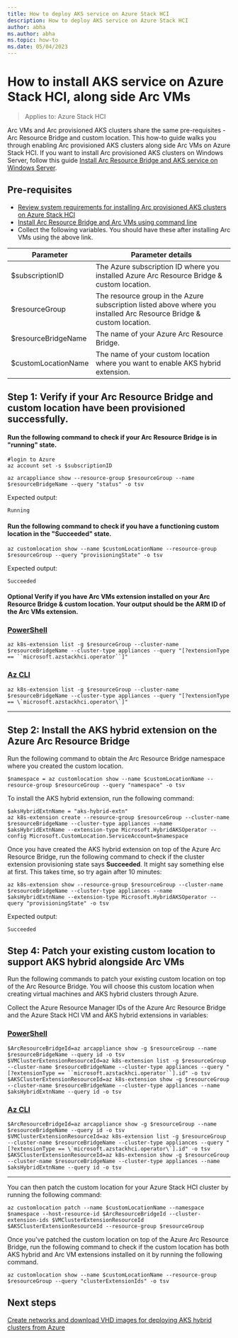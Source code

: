 ```yaml
---
title: How to deploy AKS service on Azure Stack HCI
description: How to deploy AKS service on Azure Stack HCI
author: abha
ms.author: abha
ms.topic: how-to
ms.date: 05/04/2023
---
```



# How to install AKS service on Azure Stack HCI, along side Arc VMs
> Applies to: Azure Stack HCI

Arc VMs and Arc provisioned AKS clusters share the same pre-requisites - Arc Resource Bridge and custom location. This how-to guide walks you through enabling Arc provisioned AKS clusters along side Arc VMs on Azure Stack HCI.
If you want to install Arc provisioned AKS clusters on Windows Server, follow this guide [Install Arc Resource Bridge and AKS service on Windows Server]().


## Pre-requisites
- [Review system requirements for installing Arc provisioned AKS clusters on Azure Stack HCI](aks-hybrid-preview-requirements.md)
- [Install Arc Resource Bridge and Arc VMs using command line](/azure-stack/hci/manage/deploy-arc-resource-bridge-using-command-line?tabs=for-static-ip-address-1%2Cfor-static-ip-address-2) 
- Collect the following variables. You should have these after installing Arc VMs using the above link.

| Parameter  |  Parameter details |
| -----------| ------------ |
| $subscriptionID | The Azure subscription ID where you installed Azure Arc Resource Bridge & custom location.  |
| $resourceGroup | The resource group in the Azure subscription listed above where you installed Arc Resource Bridge & custom location.  |
| $resourceBridgeName | The name of your Azure Arc Resource Bridge. |
| $customLocationName | The name of your custom location where you want to enable AKS hybrid extension. |


## Step 1: Verify if your Arc Resource Bridge and custom location have been provisioned successfully. 
#### Run the following command to check if your Arc Resource Bridge is in "running" state.
```azurecli
#login to Azure
az account set -s $subscriptionID
```

```azurecli
az arcappliance show --resource-group $resourceGroup --name $resourceBridgeName --query "status" -o tsv
```
Expected output:
```output
Running
```

#### Run the following command to check if you have a functioning custom location in the "Succeeded" state.
```azurecli
az customlocation show --name $customLocationName --resource-group $resourceGroup --query "provisioningState" -o tsv
```

Expected output:
```output
Succeeded
```

#### **Optional** Verify if you have Arc VMs extension installed on your Arc Resource Bridge & custom location. Your output should be the ARM ID of the Arc VMs extension.
### [PowerShell](#tab/powershell)

```azurecli
az k8s-extension list -g $resourceGroup --cluster-name $resourceBridgeName --cluster-type appliances --query "[?extensionType == ``microsoft.azstackhci.operator``]" 
```
### [Az CLI](#tab/shell)

```azurecli
az k8s-extension list -g $resourceGroup --cluster-name $resourceBridgeName --cluster-type appliances --query "[?extensionType == \`microsoft.azstackhci.operator\`]" 
```

---



## Step 2: Install the AKS hybrid extension on the Azure Arc Resource Bridge 
Run the following command to obtain the Arc Resource Bridge namespace where you created the custom location.
```azurecli
$namespace = az customlocation show --name $customLocationName --resource-group $resourceGroup --query "namespace" -o tsv
```

To install the AKS hybrid extension, run the following command:
```azurecli
$aksHybridExtnName = "aks-hybrid-extn"
az k8s-extension create --resource-group $resourceGroup --cluster-name $resourceBridgeName --cluster-type appliances --name $aksHybridExtnName --extension-type Microsoft.HybridAKSOperator --config Microsoft.CustomLocation.ServiceAccount=$namespace   
```

Once you have created the AKS hybrid extension on top of the Azure Arc Resource Bridge, run the following command to check if the cluster extension provisioning state says **Succeeded**. It might say something else at first. This takes time, so try again after 10 minutes:

```azurecli
az k8s-extension show --resource-group $resourceGroup --cluster-name $resourceBridgeName --cluster-type appliances --name $aksHybridExtnName --extension-type Microsoft.HybridAKSOperator --query "provisioningState" -o tsv
```
Expected output:
```output
Succeeded
```

## Step 4: Patch your existing custom location to support AKS hybrid alongside Arc VMs
Run the following commands to patch your existing custom location on top of the Arc Resource Bridge. You will choose this custom location when creating virtual machines and AKS hybrid clusters through Azure.

Collect the Azure Resource Manager IDs of the Azure Arc Resource Bridge and the Azure Stack HCI VM and AKS hybrid extensions in variables:

### [PowerShell](#tab/powershell)
```azurecli
$ArcResourceBridgeId=az arcappliance show -g $resourceGroup --name $resourceBridgeName --query id -o tsv
$VMClusterExtensionResourceId=az k8s-extension list -g $resourceGroup --cluster-name $resourceBridgeName --cluster-type appliances --query "[?extensionType == ``microsoft.azstackhci.operator``].id" -o tsv
$AKSClusterExtensionResourceId=az k8s-extension show -g $resourceGroup --cluster-name $resourceBridgeName --cluster-type appliances --name $aksHybridExtnName --query id -o tsv
```

### [Az CLI](#tab/shell)
```azurecli
$ArcResourceBridgeId=az arcappliance show -g $resourceGroup --name $resourceBridgeName --query id -o tsv
$VMClusterExtensionResourceId=az k8s-extension list -g $resourceGroup --cluster-name $resourceBridgeName --cluster-type appliances --query "[?extensionType == \`microsoft.azstackhci.operator\`].id" -o tsv
$AKSClusterExtensionResourceId=az k8s-extension show -g $resourceGroup --cluster-name $resourceBridgeName --cluster-type appliances --name $aksHybridExtnName --query id -o tsv
```

---
  
You can then patch the custom location for your Azure Stack HCI cluster by running the following command:

```azurecli
az customlocation patch --name $customLocationName --namespace $namespace --host-resource-id $ArcResourceBridgeId --cluster-extension-ids $VMClusterExtensionResourceId $AKSClusterExtensionResourceId --resource-group $resourceGroup
```

Once you've patched the custom location on top of the Azure Arc Resource Bridge, run the following command to check if the custom location has both AKS hybrid and Arc VM extensions installed on it by running the following command.

```azurecli
az customlocation show --name $customLocationName --resource-group $resourceGroup --query "clusterExtensionIds" -o tsv
```

## Next steps
[Create networks and download VHD images for deploying AKS hybrid clusters from Azure](create-aks-hybrid-preview-networks.md)

